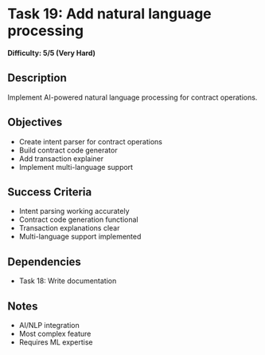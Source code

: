 # Task 19: Add natural language processing
**Difficulty: 5/5 (Very Hard)**

## Description
Implement AI-powered natural language processing for contract operations.

## Objectives
- Create intent parser for contract operations
- Build contract code generator
- Add transaction explainer
- Implement multi-language support

## Success Criteria
- Intent parsing working accurately
- Contract code generation functional
- Transaction explanations clear
- Multi-language support implemented

## Dependencies
- Task 18: Write documentation

## Notes
- AI/NLP integration
- Most complex feature
- Requires ML expertise 